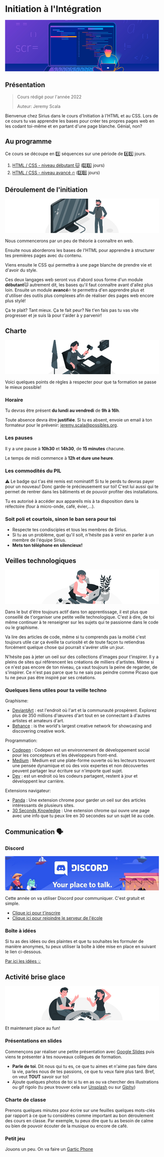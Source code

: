 # Initiation à l'Intégration

![html css](htmlcss.png)

## Présentation

> Cours rédigé pour l'année 2022
>
> Auteur: Jeremy Scala

Bienvenue chez Sirius dans le cours d'Initiation à l'HTML et au CSS. Lors de ce cours tu vas apprendre les bases pour créer tes propres pages web en les codant toi-même et en partant d'une page blanche. Génial, non?

## Au programme

Ce cours se découpe en :three: séquences sur une période de :four::five: jours.

1. [HTML / CSS - niveau débutant :cat:](1-html-css-debutant/README.md) (:two::five: jours)
2. [HTML / CSS - niveau avancé :fire:](2-html-css-avance/README.md) (:two::zero: jours)

## Déroulement de l'initiation

![presentation](presentation.png)

Nous commencerons par un peu de théorie à connaître en web.

Ensuite nous aborderons les bases de l'HTML pour apprendre à structurer tes premières pages avec du contenu.

Viens ensuite le CSS qui permettra à une page blanche de prendre vie et d'avoir du style.

Ces deux langages web seront vus d'abord sous forme d'un module **débutant**:cat: autrement dit, les bases qu'il faut connaître avant d'allez plus loin. Ensuite un module **avancé**:fire: te permettra d'en apprendre plus et d'utiliser des outils plus complexes afin de réaliser des pages web encore plus stylé!

Ça te plait? Tant mieux. Ça te fait peur? Ne t'en fais pas tu vas vite progresser et je suis là pour t'aider à y parvenir!

## Charte

![charte](charte.png)

Voici quelques points de règles à respecter pour que ta formation se passe le mieux possible!

### Horaire

Tu devras être présent **du lundi au vendredi** de **9h à 16h**.

Toute absence devra être **justifiée**. Si tu es absent, envoie un email à ton formateur pour le prévenir: jeremy.scala@possibles.org.

### Les pauses

Il y a une pause à **10h30** et **14h30**, de **15 minutes** chacune.

Le temps de midi commence à **12h et dure une heure**.

### Les commodités du PIL

:warning: Le badge qui t'as été remis est nominatif! Si tu le perds tu devras payer pour un nouveau! Donc garde-le précieusement sur toi! C'est lui aussi qui te permet de rentrer dans les bâtiments et de pouvoir profiter des installations.

Tu es autorisé à accéder aux appareils mis à ta disposition dans la réfectoire (four à micro-onde, café, évier,...).

### Soit poli et courtois, sinon le ban sera pour toi

- Respecte tes condisciples et tous les membres de Sirius.
- Si tu as un problème, quel qu'il soit, n'hésite pas à venir en parler à un membre de l'équipe Sirius.
- **Mets ton téléphone en silencieux!**

## Veilles technologiques

![home](watch.png)

Dans le but d'être toujours actif dans ton apprentissage, il est plus que conseillé de t'organiser une petite veille technologique. C'est à dire, de toi même continuer à te renseigner sur les sujets qui te passionne dans le code ou le graphisme.

Va lire des articles de code, même si tu comprends pas la moitié c'est toujours utile car ça éveille ta curiosité et de toute façon tu retiendras forcément quelque chose qui pourrait s'avérer utile un jour.

N'hésite pas à jeter un oeil sur des collections d'images pour t'inspirer. Il y a pleins de sites qui référencent les créations de milliers d'artistes. Même si ce n'est pas encore de ton niveau, ça vaut toujours la peine de regarder, de s'inspirer. Ce n'est pas parce que tu ne sais pas peindre comme Picaso que tu ne peux pas être inspiré par ses créations.

### Quelques liens utiles pour ta veille techno

Graphisme:

- [DeviantArt](http://www.deviantart.com) : est l'endroit où l'art et la communauté prospèrent. Explorez plus de 350 millions d'œuvres d'art tout en se connectant à d'autres artistes et amateurs d'art.
- [Behance](https://www.behance.net/) : is the world's largest creative network for showcasing and discovering creative work.

Programmation:

- [Codepen](https://codepen.io/trending) : Codepen est un environnement de développement social pour les concepteurs et les développeurs front-end.
- [Medium](https://medium.com/) : Medium est une plate-forme ouverte où les lecteurs trouvent une pensée dynamique et où des voix expertes et non découvertes peuvent partager leur écriture sur n'importe quel sujet.
- [Dev](https://dev.to/) : est un endroit où les codeurs partagent, restent à jour et développent leur carrière.

Extensions navigateur:

- [Panda](https://usepanda.com/) : Une extension chrome pour garder un oeil sur des articles intéressants de plusieurs sites.
- [30 Seconds Knowledge](https://30secondsofknowledge.com/) : Une extension chrome qui ouvre une page avec une info que tu peux lire en 30 secondes sur un sujet lié au code.

## Communication :speaking_head:	

### Discord

![discord](discord.png)

Cette année on va utiliser Discord pour communiquer. C'est gratuit et simple.

- [Clique ici pour t'inscrire](https://discord.com/register)
- [Clique ici pour rejoindre le serveur de l'école](https://discord.gg/qdwMKyKB9D)

### Boîte à idées

Si tu as des idées ou des plaintes et que tu souhaites les formuler de manière anonymes, tu peux utiliser la boîte à idée mise en place en suivant le lien ci-dessous.

[Par ici les idées :bulb:](https://forms.gle/eNeLhiuPkveV6cDh7)

## Activité brise glace

![fun](fun.png)

Et maintenant place au fun!

### Présentations en slides

Commençons par réaliser une petite présentation avec [Google Slides](https://www.google.com/slides/about/) puis viens te présenter à tes nouveaux collègues de formation.

- **Parle de toi**. Dit nous qui tu es, ce que tu aimes et n'aime pas faire dans la vie, parles nous de tes passions, ce que tu veux faire plus tard. Bref, on veut **TOUT** savoir sur toi!
- Ajoute quelques photos de toi si tu en as ou va chercher des illustrations ou gif rigolo (tu peux trouver cela sur [Unsplash](http://unsplash.com) ou sur [Giphy](http://giphy.com))

### Charte de classe

Prenons quelques minutes pour écrire sur une feuilles quelques mots-clés par rapport à ce que tu considères comme important au bon déroulement des cours en classe. Par exemple, tu peux dire que tu as besoin de calme ou bien de pouvoir écouter de la musique ou encore de café.

### Petit jeu

Jouons un peu. On va faire un [Gartic Phone](https://garticphone.com/fr)
